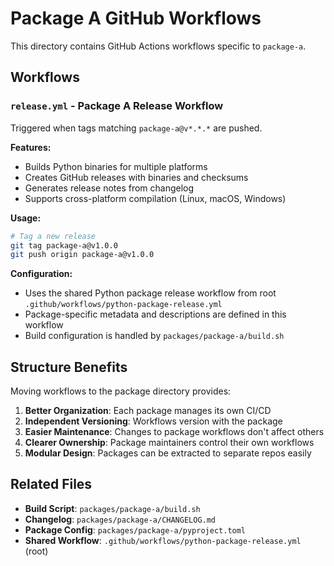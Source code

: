 # Package A GitHub Workflows

This directory contains GitHub Actions workflows specific to `package-a`.

## Workflows

### `release.yml` - Package A Release Workflow

Triggered when tags matching `package-a@v*.*.*` are pushed.

**Features:**
- Builds Python binaries for multiple platforms
- Creates GitHub releases with binaries and checksums
- Generates release notes from changelog
- Supports cross-platform compilation (Linux, macOS, Windows)

**Usage:**
```bash
# Tag a new release
git tag package-a@v1.0.0
git push origin package-a@v1.0.0
```

**Configuration:**
- Uses the shared Python package release workflow from root `.github/workflows/python-package-release.yml`
- Package-specific metadata and descriptions are defined in this workflow
- Build configuration is handled by `packages/package-a/build.sh`

## Structure Benefits

Moving workflows to the package directory provides:

1. **Better Organization**: Each package manages its own CI/CD
2. **Independent Versioning**: Workflows version with the package
3. **Easier Maintenance**: Changes to package workflows don't affect others
4. **Clearer Ownership**: Package maintainers control their own workflows
5. **Modular Design**: Packages can be extracted to separate repos easily

## Related Files

- **Build Script**: `packages/package-a/build.sh`
- **Changelog**: `packages/package-a/CHANGELOG.md`
- **Package Config**: `packages/package-a/pyproject.toml`
- **Shared Workflow**: `.github/workflows/python-package-release.yml` (root)
